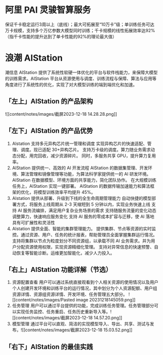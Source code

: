 # 阿里 PAI 灵骏智算服务
保证千卡稳定运行3周以上（底线）；最大可拓展至“10万卡”级；单训练任务可达万卡规模，支持多个万亿参数大模型同时训练；千卡规模的线性拓展效率达92%（指千卡性能的提升达到了单卡性能的92%的理论最大值）

# 浪潮 AIStation 
潮信息 AIStation 提供了系统性软硬一体优化的平台与软件栈能力，来保障大模型的训练需求。AIStation 平台从资源使用与调度、训练流程与保障、算法与应用等角度进行了系统性的优化，实现了对大模型训练的端到端优化和加速。
## 「左上」AIStation 的产品架构
![[content/notes/images/截屏2023-12-18 14.28.28.png]]
## 「左下」AIStation 的产品优势
1. Alstation 支持多元异构芯片统一管理和调度
实现异构芯片的快速适配、管理、调度。现已适配 30+异构芯片。
支持万卡级的调度。算力随业务需求动态分配，用完回收，减少资源碎片。
同时，多服务共享 GPU，提升算力复用率。
2. AIStation 提供统一、高效的 AI 开发流程
AlStation 的数据集管理、开发环境、算法管理和镜像管理等功能，为算法科学家提供统一的 AI 研发环境。
AIStation 在数据模型、环境方面的共享能力，简化团队协作。
在大规模训练任务上，AIStation 实现一键部署。
AIStation 的数据传输加速能力和算法框架的优化，将模型训练效率平均提升 45%。
3. AIstation 提供从部署、升级到下线的全生命周期管理能力
自动快捷的模型部署方式，将服务上线周期从 2-3 天缩短到 5 分钟以内，实现业务快速上线
支持 AI 服务流编排，满足用户复杂业务场景的需求
支持随服务流量的变化动态调整算力，快速响应服务变化
支持 AI 服务的零成本扩容与迁移，使 AI 落地具有可扩展性和灵活性
4. AIstation 提供全面、智能的集群管理能力。
提供集群、节点等资源的实时监控。通过资源、用户、任务的统计报表，帮助管理员全面掌握集群运行情况。
支持将集群以节点为粒度划分不同资源组，以承载不同 AI 业务需求。并为用户分配资源使用权限，实现资源精细化管理。
支持对异常信息的快速预警、自动恢复等智能诊断。运维更加智能化，减少人力投入。

##  「右上」AIStation 功能详解（节选）
1. 资源配置查看
用户可以通过系统直接观看到个人相关资源的使用情况以及用户个人创建开发环境和训练平台的运行情况，其中划分为个人资源配额、用户组资源详情、资源组资源详情、开发环境、任务管理五大部分。
![[content/notes/images/Pasted image 20231218145059.png]]
3. 任务管理
用户可以通过平台提供的功能，完成训练任务管理。任务管理部分可以实现任务监控、任务重启、任务历史重新导入等。![[content/notes/images/截屏2023-12-18 14.57.20.png]]
5. 模型管理
通过平台可以直观、简洁的实现模型导入、导出、共享、测试与发布，![[content/notes/images/截屏2023-12-18 15.03.52.png]]
## 「右下」AIStation 的最佳实践